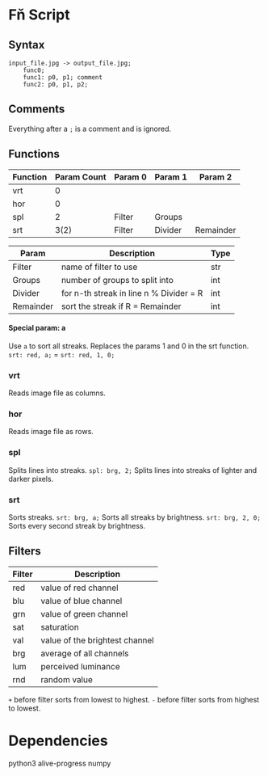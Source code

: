 # Fň Script
## Syntax
```
input_file.jpg -> output_file.jpg;
    func0;
    func1: p0, p1; comment
    func2: p0, p1, p2;
```
## Comments
Everything after a `;` is a comment and is ignored.
## Functions
| Function | Param Count | Param 0 | Param 1 | Param 2   |
|----------|-------------|---------|---------|-----------|
| vrt      | 0           |         |         |           |
| hor      | 0           |         |         |           |
| spl      | 2           | Filter  | Groups  |           |
| srt      | 3(2)        | Filter  | Divider | Remainder |

| Param     | Description                             | Type |
|-----------|-----------------------------------------|------|
| Filter    | name of filter to use                   | str  |
| Groups    | number of groups to split into          | int  |
| Divider   | for n-th streak in line n % Divider = R | int  |
| Remainder | sort the streak if R = Remainder        | int  |
#### Special param: a
Use `a` to sort all streaks.
Replaces the params 1 and 0 in the srt function.
`srt: red, a;` = `srt: red, 1, 0;`
### vrt
Reads image file as columns.
### hor
Reads image file as rows.
### spl
Splits lines into streaks.
`spl: brg, 2;` Splits lines into streaks of lighter and darker pixels.
### srt
Sorts streaks.
`srt: brg, a;` Sorts all streaks by brightness.
`srt: brg, 2, 0;` Sorts every second streak by brightness.
## Filters
| Filter | Description                    |
|--------|--------------------------------|
| red    | value of red channel           |
| blu    | value of blue channel          |
| grn    | value of green channel         |
| sat    | saturation                     |
| val    | value of the brightest channel |
| brg    | average of all channels        |
| lum    | perceived luminance            |
| rnd    | random value                   |

`+` before filter sorts from lowest to highest.
`-` before filter sorts from highest to lowest.

# Dependencies
python3
alive-progress
numpy
